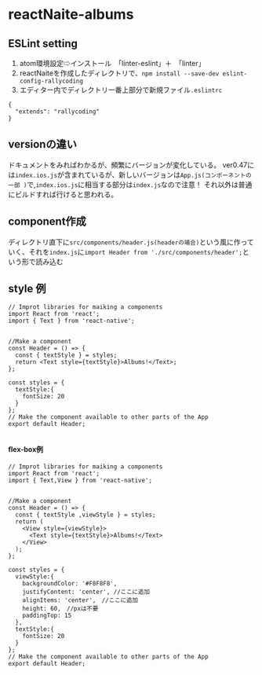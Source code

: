 # reactNaite-albums


## ESLint setting
1. atom環境設定⇨インストール　「linter-eslint」＋　「linter」
2. reactNaiteを作成したディレクトリで、`npm install --save-dev eslint-config-rallycoding`
3. エディター内でディレクトリ一番上部分で新規ファイル`.eslintrc`
```.eslintrc
{
  "extends": "rallycoding"
}

```


## versionの違い
ドキュメントをみればわかるが、頻繁にバージョンが変化している。
ver0.47には`index.ios.js`が含まれているが、新しいバージョンは`App.js(コンポーネントの一部
  )`で,`index.ios.js`に相当する部分は`index.js`なので注意！
それ以外は普通にビルドすれば行けると思われる。

## component作成
ディレクトリ直下に`src/components/header.js(headerの場合)`という風に作っていく、それを`index.js`に`import Header from './src/components/header';`という形で読み込む



## style 例
```
// Improt libraries for maiking a components
import React from 'react';
import { Text } from 'react-native';


//Make a component
const Header = () => {
  const { textStyle } = styles;
  return <Text style={textStyle}>Albums!</Text>;
};

const styles = {
  textStyle:{
    fontSize: 20
  }
};
// Make the component available to other parts of the App
export default Header;


```
#### flex-box例
```flex-box
// Improt libraries for maiking a components
import React from 'react';
import { Text,View } from 'react-native';


//Make a component
const Header = () => {
  const { textStyle ,viewStyle } = styles;
  return (
    <View style={viewStyle}>
      <Text style={textStyle}>Albums!</Text>
    </View>
  );
};

const styles = {
  viewStyle:{
    backgroundColor: '#F8F8F8',
    justifyContent: 'center', //ここに追加
    alignItems: 'center',　//ここに追加
    height: 60,　//pxは不要
    paddingTop: 15
  },
  textStyle:{
    fontSize: 20
  }
};
// Make the component available to other parts of the App
export default Header;

```
